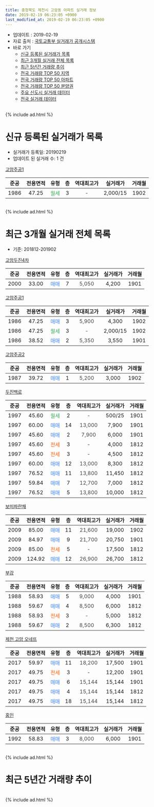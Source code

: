 ```yaml
---
title: 충청북도 제천시 고암동 아파트 실거래 정보
date: 2019-02-19 06:23:05 +0900
last_modified_at: 2019-02-19 06:23:05 +0900
---
```


* 업데이트 : 2019-02-19
* 자료 출처 : [국토교통부 실거래가 공개시스템](http://rt.molit.go.kr)
* 바로 가기
    * [신규 등록된 실거래가 목록](#신규-등록된-실거래가-목록)
    * [최근 3개월 실거래 전체 목록](#최근-3개월-실거래-전체-목록)
    * [최근 5년간 거래량 추이](#최근-5년간-거래량-추이)
    * [전국 거래량 TOP 50 지역](https://ayogom.github.io/apt-trade-info/최근-3개월-전국에서-가장-거래가-많이-발생한-지역)
    * [전국 거래량 TOP 50 아파트](https://ayogom.github.io/apt-trade-info/최근-3개월-전국에서-가장-거래가-많이-발생한-아파트)
    * [전국 거래량 TOP 50 분양권](https://ayogom.github.io/apt-trade-info/최근-3개월-전국에서-가장-거래가-많이-발생한-분양권)
    * [주요 신도시 실거래 데이터](https://ayogom.github.io/apt-trade-info/주요-신도시)
    * [전국 실거래 데이터](https://ayogom.github.io/apt-trade-info/전국)
<br>
{% include ad.html %}
<br>

# 신규 등록된 실거래가 목록
* 실거래가 등록일: 20190219
* 업데이트 된 실거래 수: 1 건


[고암주공1](https://search.naver.com/search.naver?query=%EC%B6%A9%EC%B2%AD%EB%B6%81%EB%8F%84+%EC%A0%9C%EC%B2%9C%EC%8B%9C+%EA%B3%A0%EC%95%94%EB%8F%99+%EA%B3%A0%EC%95%94%EC%A3%BC%EA%B3%B51)

|준공|전용면적|유형|층|역대최고가|실거래가|거래월|
|:---:|:---:|:---:|:---:|:---:|:---:|:---:|
|1986|47.25|<span style="color:#34a853">월세</span>|3|<span style="color:#444444">-</span>|2,000/15|1902|


<br>
{% include ad.html %}
<br>

# 최근 3개월 실거래 전체 목록
* 기준: 201812-201902


[고암두진4차](https://search.naver.com/search.naver?query=%EC%B6%A9%EC%B2%AD%EB%B6%81%EB%8F%84+%EC%A0%9C%EC%B2%9C%EC%8B%9C+%EA%B3%A0%EC%95%94%EB%8F%99+%EA%B3%A0%EC%95%94%EB%91%90%EC%A7%844%EC%B0%A8)

|준공|전용면적|유형|층|역대최고가|실거래가|거래월|
|:---:|:---:|:---:|:---:|:---:|:---:|:---:|
|2000|33.00|<span style="color:#4285f3">매매</span>|7|<span style="color:#444444">5,050</span>|4,200|1901|

[고암주공1](https://search.naver.com/search.naver?query=%EC%B6%A9%EC%B2%AD%EB%B6%81%EB%8F%84+%EC%A0%9C%EC%B2%9C%EC%8B%9C+%EA%B3%A0%EC%95%94%EB%8F%99+%EA%B3%A0%EC%95%94%EC%A3%BC%EA%B3%B51)

|준공|전용면적|유형|층|역대최고가|실거래가|거래월|
|:---:|:---:|:---:|:---:|:---:|:---:|:---:|
|1986|47.25|<span style="color:#4285f3">매매</span>|3|<span style="color:#444444">5,900</span>|4,300|1902|
|1986|47.25|<span style="color:#34a853">월세</span>|3|<span style="color:#444444">-</span>|2,000/15|1902|
|1986|38.52|<span style="color:#4285f3">매매</span>|2|<span style="color:#444444">5,350</span>|3,550|1901|

[고암주공2](https://search.naver.com/search.naver?query=%EC%B6%A9%EC%B2%AD%EB%B6%81%EB%8F%84+%EC%A0%9C%EC%B2%9C%EC%8B%9C+%EA%B3%A0%EC%95%94%EB%8F%99+%EA%B3%A0%EC%95%94%EC%A3%BC%EA%B3%B52)

|준공|전용면적|유형|층|역대최고가|실거래가|거래월|
|:---:|:---:|:---:|:---:|:---:|:---:|:---:|
|1987|39.72|<span style="color:#4285f3">매매</span>|1|<span style="color:#444444">5,200</span>|3,000|1902|

[두진백로](https://search.naver.com/search.naver?query=%EC%B6%A9%EC%B2%AD%EB%B6%81%EB%8F%84+%EC%A0%9C%EC%B2%9C%EC%8B%9C+%EA%B3%A0%EC%95%94%EB%8F%99+%EB%91%90%EC%A7%84%EB%B0%B1%EB%A1%9C)

|준공|전용면적|유형|층|역대최고가|실거래가|거래월|
|:---:|:---:|:---:|:---:|:---:|:---:|:---:|
|1997|45.60|<span style="color:#34a853">월세</span>|2|<span style="color:#444444">-</span>|500/25|1901|
|1997|60.00|<span style="color:#4285f3">매매</span>|14|<span style="color:#444444">13,000</span>|7,900|1901|
|1997|45.60|<span style="color:#4285f3">매매</span>|2|<span style="color:#444444">7,900</span>|6,000|1901|
|1997|45.60|<span style="color:#ff5a00">전세</span>|3|<span style="color:#444444">-</span>|4,000|1812|
|1997|45.60|<span style="color:#ff5a00">전세</span>|3|<span style="color:#444444">-</span>|4,500|1812|
|1997|60.00|<span style="color:#4285f3">매매</span>|12|<span style="color:#444444">13,000</span>|8,300|1812|
|1997|76.52|<span style="color:#4285f3">매매</span>|11|<span style="color:#444444">13,800</span>|11,450|1812|
|1997|59.84|<span style="color:#4285f3">매매</span>|7|<span style="color:#444444">12,700</span>|7,000|1812|
|1997|76.52|<span style="color:#4285f3">매매</span>|5|<span style="color:#444444">13,800</span>|10,000|1812|

[보미파란채](https://search.naver.com/search.naver?query=%EC%B6%A9%EC%B2%AD%EB%B6%81%EB%8F%84+%EC%A0%9C%EC%B2%9C%EC%8B%9C+%EA%B3%A0%EC%95%94%EB%8F%99+%EB%B3%B4%EB%AF%B8%ED%8C%8C%EB%9E%80%EC%B1%84)

|준공|전용면적|유형|층|역대최고가|실거래가|거래월|
|:---:|:---:|:---:|:---:|:---:|:---:|:---:|
|2009|85.00|<span style="color:#4285f3">매매</span>|11|<span style="color:#444444">21,600</span>|19,000|1902|
|2009|84.97|<span style="color:#4285f3">매매</span>|9|<span style="color:#444444">21,700</span>|20,750|1901|
|2009|85.00|<span style="color:#ff5a00">전세</span>|5|<span style="color:#444444">-</span>|17,500|1812|
|2009|124.92|<span style="color:#4285f3">매매</span>|12|<span style="color:#444444">26,900</span>|26,700|1812|

[부강](https://search.naver.com/search.naver?query=%EC%B6%A9%EC%B2%AD%EB%B6%81%EB%8F%84+%EC%A0%9C%EC%B2%9C%EC%8B%9C+%EA%B3%A0%EC%95%94%EB%8F%99+%EB%B6%80%EA%B0%95)

|준공|전용면적|유형|층|역대최고가|실거래가|거래월|
|:---:|:---:|:---:|:---:|:---:|:---:|:---:|
|1988|58.93|<span style="color:#4285f3">매매</span>|5|<span style="color:#444444">9,000</span>|4,000|1901|
|1988|59.67|<span style="color:#4285f3">매매</span>|4|<span style="color:#444444">8,500</span>|6,000|1812|
|1988|58.93|<span style="color:#ff5a00">전세</span>|3|<span style="color:#444444">-</span>|5,000|1812|
|1988|59.67|<span style="color:#4285f3">매매</span>|2|<span style="color:#444444">8,500</span>|6,300|1812|

[제천 고암 오네뜨](https://search.naver.com/search.naver?query=%EC%B6%A9%EC%B2%AD%EB%B6%81%EB%8F%84+%EC%A0%9C%EC%B2%9C%EC%8B%9C+%EA%B3%A0%EC%95%94%EB%8F%99+%EC%A0%9C%EC%B2%9C+%EA%B3%A0%EC%95%94+%EC%98%A4%EB%84%A4%EB%9C%A8)

|준공|전용면적|유형|층|역대최고가|실거래가|거래월|
|:---:|:---:|:---:|:---:|:---:|:---:|:---:|
|2017|59.97|<span style="color:#4285f3">매매</span>|11|<span style="color:#444444">18,200</span>|17,500|1901|
|2017|49.75|<span style="color:#ff5a00">전세</span>|3|<span style="color:#444444">-</span>|12,200|1901|
|2017|49.75|<span style="color:#4285f3">매매</span>|6|<span style="color:#444444">15,144</span>|15,144|1901|
|2017|49.75|<span style="color:#4285f3">매매</span>|4|<span style="color:#444444">15,144</span>|15,144|1812|
|2017|49.75|<span style="color:#4285f3">매매</span>|18|<span style="color:#444444">15,144</span>|15,144|1812|

[홍인](https://search.naver.com/search.naver?query=%EC%B6%A9%EC%B2%AD%EB%B6%81%EB%8F%84+%EC%A0%9C%EC%B2%9C%EC%8B%9C+%EA%B3%A0%EC%95%94%EB%8F%99+%ED%99%8D%EC%9D%B8)

|준공|전용면적|유형|층|역대최고가|실거래가|거래월|
|:---:|:---:|:---:|:---:|:---:|:---:|:---:|
|1992|58.83|<span style="color:#4285f3">매매</span>|3|<span style="color:#444444">8,000</span>|6,000|1901|


<br>
{% include ad.html %}
<br>

# 최근 5년간 거래량 추이


<div style="width:100%;">
    <canvas id="deal_progress" height="200"></canvas>
</div>

<script>
new Chart(document.getElementById("deal_progress"), {
    type: 'line',
    data: {
        labels: ['201402','201403','201404','201405','201406','201407','201408','201409','201410','201411','201412','201501','201502','201503','201504','201505','201506','201507','201508','201509','201510','201511','201512','201601','201602','201603','201604','201605','201606','201607','201608','201609','201610','201611','201612','201701','201702','201703','201704','201705','201706','201707','201708','201709','201710','201711','201712','201801','201802','201803','201804','201805','201806','201807','201808','201809','201810','201811','201812','201901','201902'],
        datasets: [{
            label: '매매',
            pointRadius: 1,
            data: [36, 23, 43, 35, 36, 29, 28, 35, 18, 19, 19, 35, 30, 17, 27, 30, 10, 19, 17, 10, 22, 14, 18, 17, 13, 20, 17, 18, 21, 14, 24, 13, 11, 16, 7, 8, 14, 19, 13, 14, 15, 7, 9, 15, 20, 20, 14, 25, 13, 26, 9, 18, 23, 15, 12, 23, 8, 16, 9, 9, 3],
            borderColor: "rgba(255, 201, 14, 1)",
            backgroundColor: "rgba(255, 201, 14, 0.5)",
            fill: false,
            lineTension: 0
        },{
            label: '전월세',
            pointRadius: 1,
            data: [28, 30, 10, 13, 14, 19, 9, 11, 25, 5, 14, 19, 23, 16, 19, 11, 13, 19, 13, 15, 18, 13, 7, 9, 23, 10, 7, 9, 8, 8, 8, 11, 14, 8, 6, 5, 17, 15, 14, 10, 7, 12, 8, 8, 7, 4, 13, 14, 18, 19, 9, 9, 14, 12, 8, 7, 14, 10, 4, 2, 1],
            borderColor: "rgba(0, 141, 185, 1)",
            backgroundColor: "rgba(0, 141, 185, 0.5)",
            fill: false,
            lineTension: 0
        }
        ]
    },
    options: {
        responsive: true,
        title: {
            display: false
        },
        tooltips: {
            mode: 'index',
            intersect: false
        },
        hover: {
            mode: 'nearest',
            intersect: true
        },
        scales: {
            xAxes: [{
                display: true,
                scaleLabel: {
                    display: true,
                    labelString: '년/월'
                }
            }],
            yAxes: [{
                display: true,
                ticks: {
                    suggestedMin: 0,
                },
                scaleLabel: {
                    display: true,
                    labelString: '실거래 수'
                }
            }]
        }
    }
});

</script>


<br>
{% include ad.html %}
<br>

